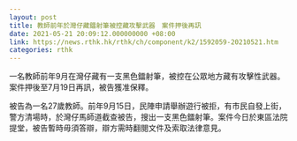 ```yaml
---
layout: post
title: 教師前年於灣仔藏鐳射筆被控藏攻擊武器　案件押後再訊
date: 2021-05-21 20:09:12.000000000 +08:00
link: https://news.rthk.hk/rthk/ch/component/k2/1592059-20210521.htm
categories: rthk
---
```


一名教師前年9月在灣仔藏有一支黑色鐳射筆，被控在公眾地方藏有攻擊性武器。案件押後至7月19日再訊，被告獲准保釋。

被告為一名27歲教師。前年9月15日，民陣申請舉辦遊行被拒，有市民自發上街，警方清場時，於灣仔馬師道截查被告，搜出一支黑色鐳射筆。案件今日於東區法院提堂，被告暫時毋須答辯，辯方需時翻閱文件及索取法律意見。
